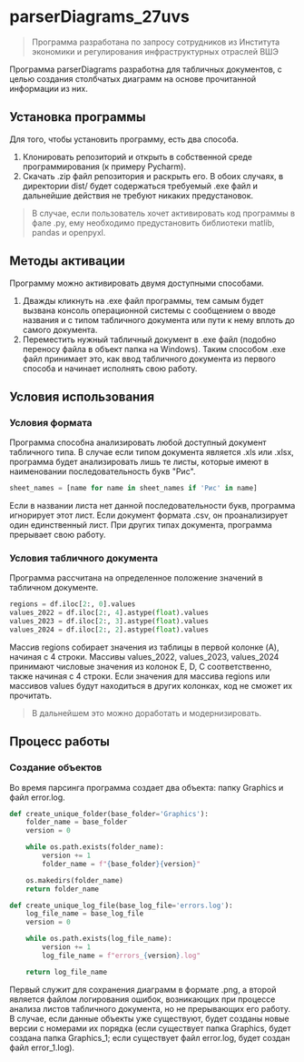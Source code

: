 # parserDiagrams_27uvs

> Программа разработана по запросу сотрудников из Института экономики и регулирования инфраструктурных отраслей ВШЭ

Программа parserDiagrams разработна для табличных документов, с целью создания столбчатых диаграмм на основе прочитанной информации из них.

## Установка программы
Для того, чтобы установить программу, есть два способа.
1. Клонировать репозиторий и открыть в собственной среде программирования (к примеру Pycharm).
2. Скачать .zip файл репозитория и раскрыть его.
В обоих случаях, в директории dist/ будет содержаться требуемый .exe файл и дальнейшие действия не требуют никаких предустановок.
> В случае, если пользователь хочет активировать код программы в фале .py, ему необходимо предустановить библиотеки matlib, pandas и openpyxl.

## Методы активации
Программу можно активировать двумя доступными способами.
1. Дважды кликнуть на .exe файл программы, тем самым будет вызвана консоль операционной системы с сообщением о вводе названия и с типом табличного документа или пути к нему вплоть до самого документа. 
2. Переместить нужный табличный документ в .exe файл (подобно переносу файла в объект папка на Windows). Таким способом .exe файл принимает это, как ввод табличного документа из первого способа и начинает исполнять свою работу.

## Условия использования
### Условия формата
Программа способна анализировать любой доступный документ табличного типа. В случае если типом документа является .xls или .xlsx, программа будет анализировать лишь те листы, которые имеют в наименовании последовательность букв "Рис".
```python
sheet_names = [name for name in sheet_names if 'Рис' in name]
```
Если в названии листа нет данной последовательности букв, программа игнорирует этот лист. Если документ формата .csv, он проанализирует один единственный лист. При других типах документа, программа прерывает свою работу.
### Условия табличного документа
Программа рассчитана на определенное положение значений в табличном документе. 
```python
regions = df.iloc[2:, 0].values
values_2022 = df.iloc[2:, 4].astype(float).values
values_2023 = df.iloc[2:, 3].astype(float).values
values_2024 = df.iloc[2:, 2].astype(float).values
```
Массив regions собирает значения из таблицы в первой колонке (A), начиная с 4 строки.
Массивы values_2022, values_2023, values_2024 принимают числовые значения из колонок E, D, C соответственно, также начиная с 4 строки.
Если значения для массива regions или массивов values будут находиться в других колонках, код не сможет их прочитать.
> В дальнейшем это можно доработать и модернизировать.

## Процесс работы
### Создание объектов
Во время парсинга программа создает два объекта: папку Graphics и файл error.log. 
```python
def create_unique_folder(base_folder='Graphics'):
    folder_name = base_folder
    version = 0

    while os.path.exists(folder_name):
        version += 1
        folder_name = f"{base_folder}{version}"

    os.makedirs(folder_name)
    return folder_name
```
```python
def create_unique_log_file(base_log_file='errors.log'):
    log_file_name = base_log_file
    version = 0

    while os.path.exists(log_file_name):
        version += 1
        log_file_name = f"errors_{version}.log"

    return log_file_name
```
Первый служит для сохранения диаграмм в формате .png, а второй является файлом логирования ошибок, возникающих при процессе анализа листов табличного документа, но не прерывающих его работу. В случае, если данные объекты уже существуют, будет созданы новые версии с номерами их порядка (если существует папка Graphics, будет создана папка Graphics_1; если существует файл error.log, будет создан файл error_1.log).





